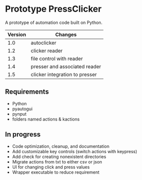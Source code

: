 # Prototype PressClicker

A prototype of automation code built on Python. <br />

| Version | Changes                         |
| ------- | -----------------------------   |
|   1.0   | autoclicker                     |
|   1.2   | clicker reader                  |
|   1.3   | file control with reader        |
|   1.4   | presser and associated reader   |
|   1.5   | clicker integration to presser  |

## Requirements
- Python
- pyautogui
- pynput
- folders named actions & kactions

## In progress
- Code optimization, cleanup, and documentation
- Add customizable key controls (switch actions with keypress)
- Add check for creating nonexistent directories
- Migrate actions from txt to either csv or json
- UI for changing click and press values
- Wrapper executable to reduce requirement

